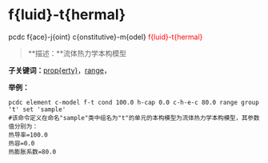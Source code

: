 # f{luid}-t{hermal}
pcdc f{ace}-j{oint} c{onstitutive}-m{odel} <span style='color: red;'>f{luid}-t{hermal}</span>
> **描述：**流体热力学本构模型

**子关键词：**[prop{erty}](f{ace}-j{oint}/c{onstitutive}-m{odel}/f{luid}-t{hermal}/prop{erty}/)，[range](range/)，


**举例：**
```
pcdc element c-model f-t cond 100.0 h-cap 0.0 c-h-e-c 80.0 range group 't' set 'sample'
#该命令定义在命名"sample"类中组名为"t"的单元的本构模型为流体热力学本构模型，其参数值分别为：
热导率=100.0
热容=0.0
热膨胀系数=80.0

```
